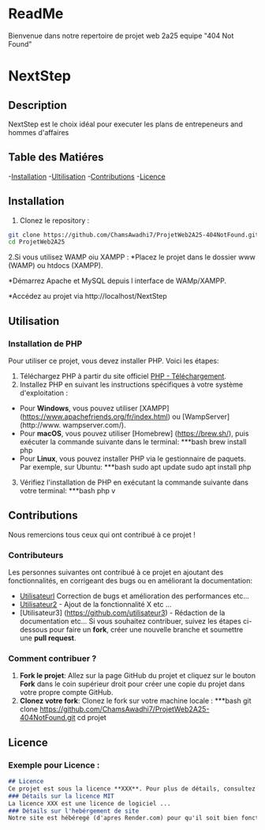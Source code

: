 # ReadMe
Bienvenue dans  notre repertoire de projet web 2a25 equipe "404 Not Found"
# NextStep

## Description
NextStep est le choix idéal pour executer les plans de entrepeneurs and hommes d'affaires

## Table des Matiéres
-[Installation](#installation)
-[Ultilisation](#utilisation)
-[Contributions](#contributions)
-[Licence](#licence)
## Installation
1. Clonez le repository :
 ```bash
 git clone https://github.com/ChamsAwadhi7/ProjetWeb2A25-404NotFound.git
 cd ProjetWeb2A25
 ```
2.Si vous utilisez WAMP oiu XAMPP :
*Placez le projet dans le dossier www (WAMP) ou htdocs (XAMPP).

*Démarrez Apache et MySQL depuis l interface de WAMp/XAMPP.

*Accédez au projet via http://localhost/NextStep
## Utilisation

### Installation de PHP
Pour utiliser ce projet, vous devez installer PHP. Voici les étapes:
1. Téléchargez PHP à partir du site officiel [PHP - Téléchargement](https://www.php.net/downloads.php).
2. Installez PHP en suivant les instructions spécifiques à votre système d'exploitation :
- Pour **Windows**, vous pouvez utiliser [XAMPP] (https://www.apachefriends.org/fr/index.html) ou [WampServer] (http://www. wampserver.com/).
- Pour **macOS**, vous pouvez utiliser [Homebrew] (https://brew.sh/), puis exécuter la commande suivante dans le terminal: ***bash
brew install php
- Pour **Linux**, vous pouvez installer PHP via le gestionnaire de paquets. Par exemple, sur Ubuntu: ***bash
sudo apt update
sudo apt install php
3. Vérifiez l'installation de PHP en exécutant la commande suivante dans votre terminal:
***bash
php v
## Contributions

Nous remercions tous ceux qui ont contribué à ce projet !
### Contributeurs
Les personnes suivantes ont contribué à ce projet en ajoutant des fonctionnalités, en corrigeant des bugs ou en améliorant la documentation:
- [Utilisateurl](https://github.com/utilisateur1) Correction de bugs et amélioration des performances etc...
- [Utilisateur2](https://github.com/utilisateur2) - Ajout de la fonctionnalité X etc ...
- [Utilisateur3] (https://github.com/utilisateur3) - Rédaction de la documentation etc...
Si vous souhaitez contribuer, suivez les étapes ci-dessous pour faire un **fork**, créer une nouvelle branche et soumettre une **pull request**.
### Comment contribuer ?
1. **Fork le projet**: Allez sur la page GitHub du projet et cliquez sur le bouton **Fork** dans le coin supérieur droit pour créer une copie du projet dans votre propre compte GitHub.
2. **Clonez votre fork**: Clonez le fork sur votre machine locale :
***bash
git clone https://github.com/ChamsAwadhi7/ProjetWeb2A25-404NotFound.git
cd projet

## Licence
### Exemple pour **Licence** :
```markdown
## Licence
Ce projet est sous la licence **XXX**. Pour plus de détails, consultez le fichier [LICENSE] (./LICENSE).
### Détails sur la licence MIT
La licence XXX est une licence de logiciel ...
### Détails sur l'hebérgement de site
Notre site est hébéregé (d'apres Render.com) pour qu'il soit bien fonctionné and accessible à tous
